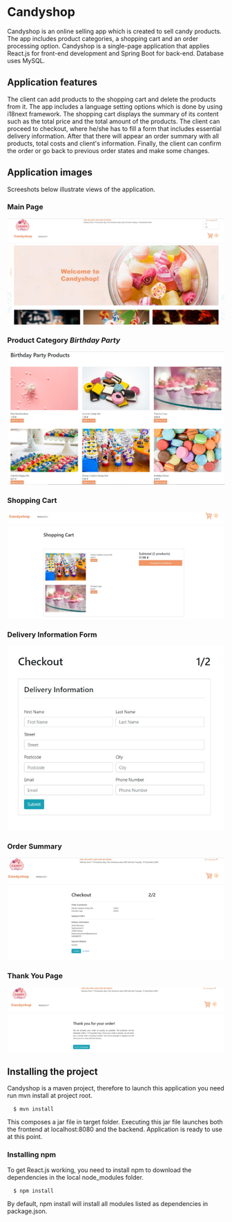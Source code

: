 # Candyshop
Candyshop is an online selling app which is created to sell candy products. 
The app includes product categories, a shopping cart and an order processing option. 
Candyshop is a single-page application that applies React.js for front-end development and Spring Boot for back-end.
Database uses MySQL. 

## Application features
The client can add products to the shopping cart and delete the products from it. 
The app includes a language setting options which is done by using i18next framework.
The shopping cart displays the summary of its content such as the total price and the total amount of the products.
The client can proceed to checkout, where he/she has to fill a form that includes essential delivery information.
After that there will appear an order summary with all products, total costs and client's information. 
Finally, the client can confirm the order or go back to previous order states and make some changes. 

## Application images
Screeshots below illustrate views of the application.


### Main Page
![Screenshot](src/main/app/public/main-page.jpg)


### Product Category <i>Birthday Party</i>
![Screenshot](src/main/app/public/products.jpg)


### Shopping Cart
![Screenshot](src/main/app/public/shopping-cart.jpg)

### Delivery Information Form
![Screenshot](src/main/app/public/form.jpg)

### Order Summary
![Screenshot](src/main/app/public/order-summary.jpg)

### Thank You Page
![Screenshot](src/main/app/public/thankyou.jpg)

## Installing the project
Candyshop is a maven project, therefore to launch this application you need run mvn install at project root.
```
  $ mvn install
```

This composes a jar file in target folder. 
Executing this jar file launches both the frontend at localhost:8080 and the backend. 
Application is ready to use at this point.

### Installing npm
To get React.js working, you need to install npm to download the dependencies in the local node_modules folder.
```
  $ npm install
```
By default, npm install will install all modules listed as dependencies in package.json.